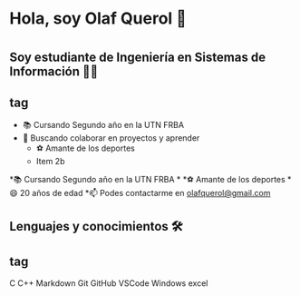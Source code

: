 # Hola, soy Olaf Querol 👋 <h1> 
## Soy estudiante de Ingeniería en Sistemas de Información 👨‍💻 <h2> tag
  
  * 📚 Cursando Segundo año en la UTN FRBA
* 👯 Buscando colaborar en proyectos y aprender
  * ⚽ Amante de los deportes
  * Item 2b

*📚 Cursando Segundo año en la UTN FRBA
*
*⚽ Amante de los deportes
*😄 20 años de edad
*📫 Podes contactarme en olafquerol@gmail.com
## Lenguajes y conocimientos 🛠 <h2> tag
C C++  Markdown Git GitHub VSCode  Windows excel
